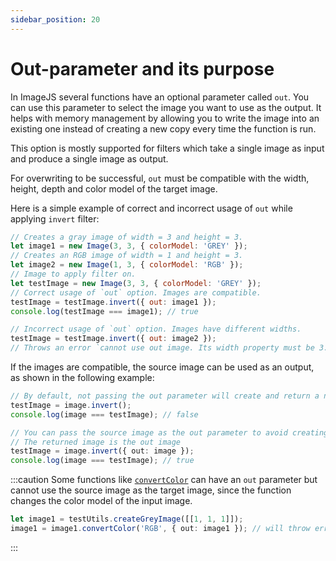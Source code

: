 ```yaml
---
sidebar_position: 20
---
```


# Out-parameter and its purpose

In ImageJS several functions have an optional parameter called `out`.
You can use this parameter to select the image you want to use as the output. It helps with memory management by allowing you to write the image into an existing one instead of creating a new copy every time the function is run.

This option is mostly supported for filters which take a single image as input and produce a single image as output.

For overwriting to be successful, `out` must be compatible with the width, height, depth and color model of the target image.

Here is a simple example of correct and incorrect usage of `out` while applying `invert` filter:

```js
// Creates a gray image of width = 3 and height = 3.
let image1 = new Image(3, 3, { colorModel: 'GREY' });
// Creates an RGB image of width = 1 and height = 3.
let image2 = new Image(1, 3, { colorModel: 'RGB' });
// Image to apply filter on.
let testImage = new Image(3, 3, { colorModel: 'GREY' });
// Correct usage of `out` option. Images are compatible.
testImage = testImage.invert({ out: image1 });
console.log(testImage === image1); // true

// Incorrect usage of `out` option. Images have different widths.
testImage = testImage.invert({ out: image2 });
// Throws an error `cannot use out image. Its width property must be 3. Received 1`.
```

If the images are compatible, the source image can be used as an output, as shown in the following example:

```ts
// By default, not passing the out parameter will create and return a new image
testImage = image.invert();
console.log(image === testImage); // false

// You can pass the source image as the out parameter to avoid creating a new image
// The returned image is the out image
testImage = image.invert({ out: image });
console.log(image === testImage); // true
```

:::caution
Some functions like [`convertColor`](https://image-js.github.io/image-js-typescript/functions/convertColor.html 'github.io link') can have an `out` parameter but cannot use the source image as the target image, since the function changes the color model of the input image.

```ts
let image1 = testUtils.createGreyImage([[1, 1, 1]]);
image1 = image1.convertColor('RGB', { out: image1 }); // will throw error
```

:::
